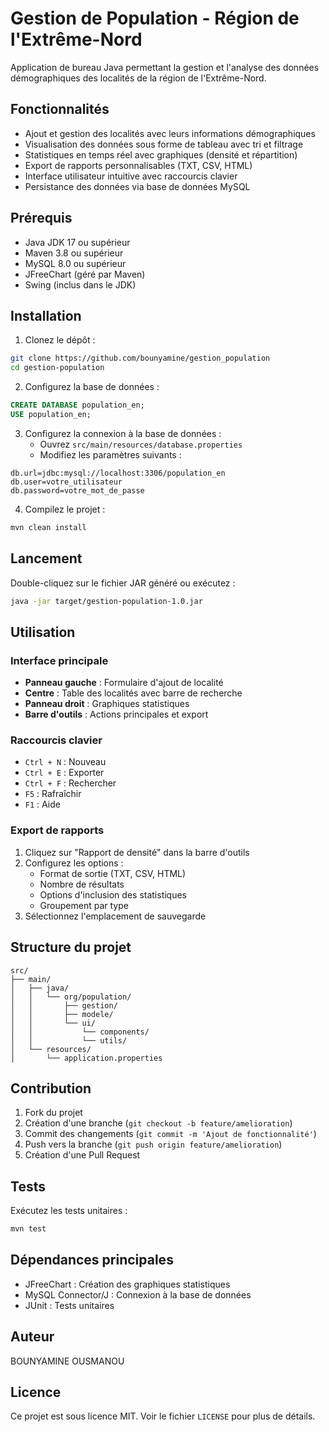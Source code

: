 # Gestion de Population - Région de l'Extrême-Nord

Application de bureau Java permettant la gestion et l'analyse des données démographiques des localités de la région de l'Extrême-Nord.

## Fonctionnalités

- Ajout et gestion des localités avec leurs informations démographiques
- Visualisation des données sous forme de tableau avec tri et filtrage
- Statistiques en temps réel avec graphiques (densité et répartition)
- Export de rapports personnalisables (TXT, CSV, HTML)
- Interface utilisateur intuitive avec raccourcis clavier
- Persistance des données via base de données MySQL

## Prérequis

- Java JDK 17 ou supérieur
- Maven 3.8 ou supérieur
- MySQL 8.0 ou supérieur
- JFreeChart (géré par Maven)
- Swing (inclus dans le JDK)

## Installation

1. Clonez le dépôt :
```bash
git clone https://github.com/bounyamine/gestion_population
cd gestion-population
```

2. Configurez la base de données :
```sql
CREATE DATABASE population_en;
USE population_en;
```

3. Configurez la connexion à la base de données :
   - Ouvrez `src/main/resources/database.properties`
   - Modifiez les paramètres suivants :
```properties
db.url=jdbc:mysql://localhost:3306/population_en
db.user=votre_utilisateur
db.password=votre_mot_de_passe
```

4. Compilez le projet :
```bash
mvn clean install
```

## Lancement

Double-cliquez sur le fichier JAR généré ou exécutez :
```bash
java -jar target/gestion-population-1.0.jar
```

## Utilisation

### Interface principale

- **Panneau gauche** : Formulaire d'ajout de localité
- **Centre** : Table des localités avec barre de recherche
- **Panneau droit** : Graphiques statistiques
- **Barre d'outils** : Actions principales et export

### Raccourcis clavier

- `Ctrl + N` : Nouveau
- `Ctrl + E` : Exporter
- `Ctrl + F` : Rechercher
- `F5` : Rafraîchir
- `F1` : Aide

### Export de rapports

1. Cliquez sur "Rapport de densité" dans la barre d'outils
2. Configurez les options :
   - Format de sortie (TXT, CSV, HTML)
   - Nombre de résultats
   - Options d'inclusion des statistiques
   - Groupement par type
3. Sélectionnez l'emplacement de sauvegarde

## Structure du projet

```
src/
├── main/
│   ├── java/
│   │   └── org/population/
│   │       ├── gestion/
│   │       ├── modele/
│   │       └── ui/
│   │           └── components/
│   │           └── utils/
│   └── resources/
│       └── application.properties
```

## Contribution

1. Fork du projet
2. Création d'une branche (`git checkout -b feature/amelioration`)
3. Commit des changements (`git commit -m 'Ajout de fonctionnalité'`)
4. Push vers la branche (`git push origin feature/amelioration`)
5. Création d'une Pull Request

## Tests

Exécutez les tests unitaires :
```bash
mvn test
```

## Dépendances principales

- JFreeChart : Création des graphiques statistiques
- MySQL Connector/J : Connexion à la base de données
- JUnit : Tests unitaires

## Auteur

BOUNYAMINE OUSMANOU

## Licence

Ce projet est sous licence MIT. Voir le fichier `LICENSE` pour plus de détails.
